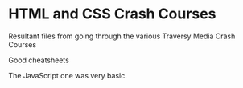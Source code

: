 # HTML and CSS Crash Courses

Resultant files from going through the various Traversy Media Crash Courses

Good cheatsheets

The JavaScript one was very basic.

